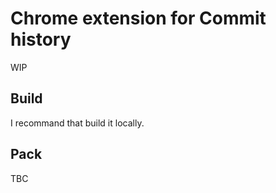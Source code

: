 # Chrome extension for Commit history

WIP

## Build

I recommand that build it locally.

## Pack

TBC
